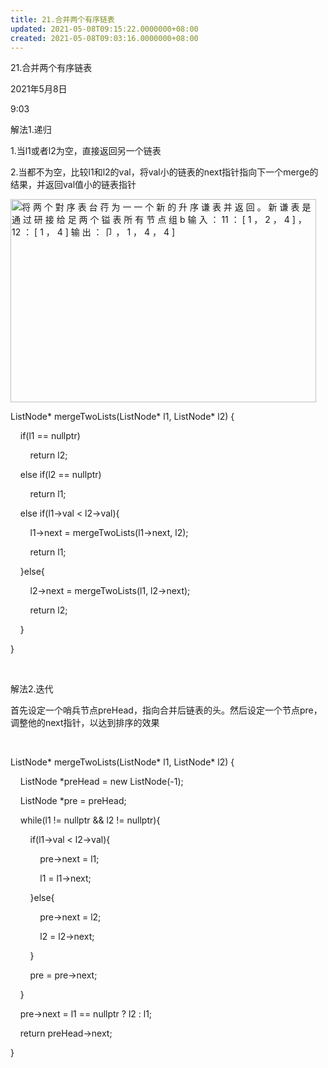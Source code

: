 ```yaml
---
title: 21.合并两个有序链表
updated: 2021-05-08T09:15:22.0000000+08:00
created: 2021-05-08T09:03:16.0000000+08:00
---
```


21.合并两个有序链表

2021年5月8日

9:03

解法1.递归

1.当l1或者l2为空，直接返回另一个链表

2.当都不为空，比较l1和l2的val，将val小的链表的next指针指向下一个merge的结果，并返回val值小的链表指针

<img src="C:\Users\82772\AppData\Local\Temp\yifan&#39;s Notebook\pandoc/media/image1.png" style="width:5.09375in;height:3.38542in" alt="将 两 个 對 序 表 台 荇 为 一 一 个 新 的 升 序 谦 表 并 返 回 。 新 谦 表 是 通 过 研 接 给 足 两 个 镒 表 所 有 节 点 组 b 输 入 ： 11 ： [ 1 ， 2 ， 4 ] ， 12 ： [ 1 ， 4 ] 输 出 ： 卩 ， 1 ， 4 ， 4 ] " />

ListNode\* mergeTwoLists(ListNode\* l1, ListNode\* l2) {

    if(l1 == nullptr)

        return l2;

    else if(l2 == nullptr)

        return l1;

    else if(l1->val \< l2->val){

        l1->next = mergeTwoLists(l1->next, l2);

        return l1;

    }else{

        l2->next = mergeTwoLists(l1, l2->next);

        return l2;

    }

}

 

解法2.迭代

首先设定一个哨兵节点preHead，指向合并后链表的头。然后设定一个节点pre，调整他的next指针，以达到排序的效果

 

ListNode\* mergeTwoLists(ListNode\* l1, ListNode\* l2) {

    ListNode \*preHead = new ListNode(-1);

    ListNode \*pre = preHead;

    while(l1 != nullptr && l2 != nullptr){

        if(l1->val \< l2->val){

            pre->next = l1;

            l1 = l1->next;

        }else{

            pre->next = l2;

            l2 = l2->next;

        }

        pre = pre->next;

    }

    pre->next = l1 == nullptr ? l2 : l1;

    return preHead->next;

}

 
